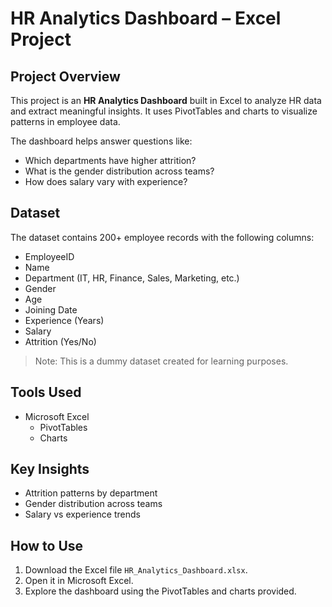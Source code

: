 # HR Analytics Dashboard – Excel Project

## Project Overview
This project is an **HR Analytics Dashboard** built in Excel to analyze HR data and extract meaningful insights. It uses PivotTables and charts to visualize patterns in employee data.  

The dashboard helps answer questions like:  
- Which departments have higher attrition?  
- What is the gender distribution across teams?  
- How does salary vary with experience?  

## Dataset
The dataset contains 200+ employee records with the following columns:  
- EmployeeID  
- Name  
- Department (IT, HR, Finance, Sales, Marketing, etc.)  
- Gender  
- Age  
- Joining Date  
- Experience (Years)  
- Salary  
- Attrition (Yes/No)  

> Note: This is a dummy dataset created for learning purposes.  

## Tools Used
- Microsoft Excel  
  - PivotTables  
  - Charts  

## Key Insights
- Attrition patterns by department  
- Gender distribution across teams  
- Salary vs experience trends  

## How to Use
1. Download the Excel file `HR_Analytics_Dashboard.xlsx`.  
2. Open it in Microsoft Excel.  
3. Explore the dashboard using the PivotTables and charts provided.  

